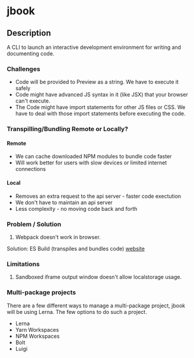 # jbook

## Description

A CLI to launch an interactive development environment for writing and documenting code.

### Challenges

* Code will be provided to Preview as a string. We have to execute it safely
* Code might have advanced JS syntax in it (like JSX) that your browser can't execute.
* The Code might have import statements for other JS files or CSS. We have to deal with those import statements before executing the code.

### Transpilling/Bundling Remote or Locally?

#### Remote

* We can cache downloaded NPM modules to bundle code faster
* Will work better for users with slow devices or limited internet connections

#### Local

* Removes an extra request to the api server - faster code exectution
* We don't have to maintain an api server
* Less complexity - no moving code back and forth

### Problem / Solution

1) Webpack doesn't work in browser.

Solution: ES Build (transpiles and bundles code) [website](https://esbuild.github.io)

### Limitations

1) Sandboxed iframe output window doesn't allow localstorage usage.

### Multi-package projects

There are a few different ways to manage a multi-package project, jbook will be using Lerna.  The few options to do such a project.

* Lerna
* Yarn Workspaces
* NPM Workspaces
* Bolt
* Luigi
